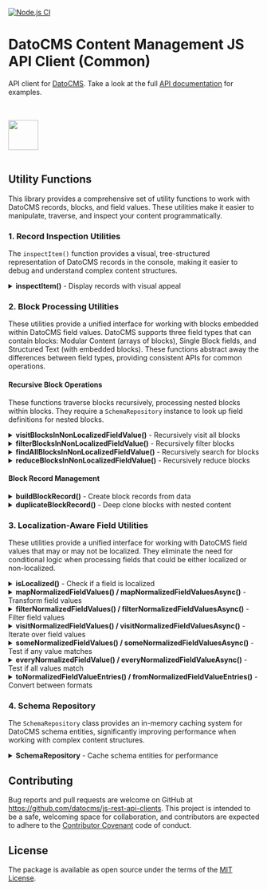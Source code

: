 [![Node.js CI](https://github.com/datocms/js-rest-api-clients/actions/workflows/node.js.yml/badge.svg)](https://github.com/datocms/js-rest-api-clients/actions/workflows/node.js.yml)

# DatoCMS Content Management JS API Client (Common)

API client for [DatoCMS](https://www.datocms.com). Take a look at the full [API documentation](https://www.datocms.com/docs/content-management-api) for examples.

<br /><br />
<a href="https://www.datocms.com/">
<img src="https://www.datocms.com/images/full_logo.svg" height="60">
</a>
<br /><br />

## Utility Functions

This library provides a comprehensive set of utility functions to work with DatoCMS records, blocks, and field values. These utilities make it easier to manipulate, traverse, and inspect your content programmatically.

### 1. Record Inspection Utilities

The `inspectItem()` function provides a visual, tree-structured representation of DatoCMS records in the console, making it easier to debug and understand complex content structures.

<details>
<summary><strong>inspectItem()</strong> - Display records with visual appeal</summary>

Formats a DatoCMS item (record or block) as a visual tree structure, showing all fields with proper formatting for each field type. Particularly useful for debugging nested structures like modular content and structured text.

**TypeScript Signature:**
```typescript
function inspectItem(
  item: Item,
  options?: InspectItemOptions
): string

type InspectItemOptions = {
  maxWidth?: number; // Maximum width for text fields before truncation (default: 80)
}
```

**Parameters:**
- `item`: Any DatoCMS item, including records, blocks, or items in create/update format
- `options`: Optional configuration object
  - `maxWidth`: Maximum characters to display for text fields before truncating with "..."

**Returns:** A formatted string representation of the item as a tree structure

**Usage Example:**
```typescript
import { inspectItem } from '@datocms/cma-client';

const record = await client.items.find('MgCNaAI0RxSG8CA9sDXCHg');
console.log(inspectItem(record));

// Output:
// Item "MgCNaAI0RxSG8CA9sDXCHg" (item_type: "bJse85JFR0GbA37ey6kA1w")
// ├─ title: "My Blog Post"
// ├─ slug: "my-blog-post"
// └─ content:
//    ├─ en: "This is the English content..."
//    └─ it: "Questo è il contenuto italiano..."
```
</details>

### 2. Block Processing Utilities

These utilities provide a unified interface for working with blocks embedded within DatoCMS field values. DatoCMS supports three field types that can contain blocks: Modular Content (arrays of blocks), Single Block fields, and Structured Text (with embedded blocks). These functions abstract away the differences between field types, providing consistent APIs for common operations.

#### Recursive Block Operations

These functions traverse blocks recursively, processing nested blocks within blocks. They require a `SchemaRepository` instance to look up field definitions for nested blocks.

<details>
<summary><strong>visitBlocksInNonLocalizedFieldValue()</strong> - Recursively visit all blocks</summary>

Visit every block in a non-localized field value recursively, including blocks nested within other blocks.

**TypeScript Signature:**
```typescript
async function visitBlocksInNonLocalizedFieldValue(
  nonLocalizedFieldValue: unknown,
  fieldType: string,
  schemaRepository: SchemaRepository,
  visitor: (item: BlockInRequest, path: TreePath) => void | Promise<void>,
  path?: TreePath
): Promise<void>
```

**Parameters:**
- `nonLocalizedFieldValue`: The non-localized field value
- `fieldType`: The typeo of DatoCMS field (ie. `string`, `rich_text`, etc.)
- `schemaRepository`: Repository for caching schema lookups
- `visitor`: Function called for each block (including nested)
- `path`: Optional base path for tracking location
```
</details>

<details>
<summary><strong>mapBlocksInNonLocalizedFieldValue()</strong> - Recursively transform all blocks</summary>

Transform all blocks in a non-localized field value recursively, including nested blocks.

**TypeScript Signature:**
```typescript
async function mapBlocksInNonLocalizedFieldValue(
  nonLocalizedFieldValue: unknown,
  fieldType: string,
  schemaRepository: SchemaRepository,
  mapper: (item: BlockInRequest, path: TreePath) => BlockInRequest | Promise<BlockInRequest>,
  path?: TreePath
): Promise<unknown>
```

**Parameters:**
- `nonLocalizedFieldValue`: The non-localized field value
- `fieldType`: The typeo of DatoCMS field (ie. `string`, `rich_text`, etc.)
- `schemaRepository`: Repository for caching schema lookups
- `mapper`: Function that transforms each block

**Returns:** New field value
</details>

<details>
<summary><strong>filterBlocksInNonLocalizedFieldValue()</strong> - Recursively filter blocks</summary>

Filter blocks recursively, removing blocks at any nesting level that don't match the predicate.

**TypeScript Signature:**
```typescript
async function filterBlocksInNonLocalizedFieldValue(
  nonLocalizedFieldValue: unknown,
  fieldType: string,
  schemaRepository: SchemaRepository,
  predicate: (item: BlockInRequest, path: TreePath) => boolean | Promise<boolean>,
  path?: TreePath
): Promise<unknown>
```

**Parameters:**
- `nonLocalizedFieldValue`: The non-localized field value to filter
- `fieldType`: The typeo of DatoCMS field (ie. `string`, `rich_text`, etc.)
- `schemaRepository`: Repository for caching schema lookups
- `predicate`: Function that tests each block

**Returns:** New field value with filtered blocks

**Usage Example:**
```typescript
// Remove all video blocks at any nesting level
const noVideos = await filterBlocksInNonLocalizedFieldValue(
  schemaRepository,
  field,
  fieldValue,
  (block) => block.relationships.item_type.data.id !== 'video_block'
);
```
</details>

<details>
<summary><strong>findAllBlocksInNonLocalizedFieldValue()</strong> - Recursively search for blocks</summary>

Find all blocks that match the predicate, searching recursively through nested blocks.

**TypeScript Signature:**
```typescript
async function findAllBlocksInNonLocalizedFieldValue(
  nonLocalizedFieldValue: unknown,
  fieldType: string,
  schemaRepository: SchemaRepository,
  predicate: (item: BlockInRequest, path: TreePath) => boolean | Promise<boolean>,
  path?: TreePath
): Promise<Array<{ item: BlockInRequest; path: TreePath }>>
```

**Parameters:**
- `nonLocalizedFieldValue`: The non-localized field value to search
- `fieldType`: The typeo of DatoCMS field (ie. `string`, `rich_text`, etc.)
- `schemaRepository`: Repository for caching schema lookups
- `predicate`: Function that tests each block

**Returns:** Array of all matching blocks with their paths
</details>

<details>
<summary><strong>reduceBlocksInNonLocalizedFieldValue()</strong> - Recursively reduce blocks</summary>

Reduce all blocks recursively to a single value.

**TypeScript Signature:**
```typescript
async function reduceBlocksInNonLocalizedFieldValue<R>(
  nonLocalizedFieldValue: unknown,
  fieldType: string,
  schemaRepository: SchemaRepository,
  reducer: (accumulator: R, item: BlockInRequest, path: TreePath) => R | Promise<R>,
  initialValue: R,
  path?: TreePath
): Promise<R>
```

**Parameters:**
- `nonLocalizedFieldValue`: The non-localized field value to reduce
- `fieldType`: The typeo of DatoCMS field (ie. `string`, `rich_text`, etc.)
- `schemaRepository`: Repository for caching schema lookups
- `reducer`: Function that processes each block
- `initialValue`: Initial accumulator value

**Returns:** The final accumulated value
```
</details>

<details>
<summary><strong>someBlocksInNonLocalizedFieldValue()</strong> - Recursively test for any match</summary>

Check if any block (including nested) matches the predicate.

**TypeScript Signature:**
```typescript
async function someBlocksInNonLocalizedFieldValue(
  nonLocalizedFieldValue: unknown,
  fieldType: string,
  schemaRepository: SchemaRepository,
  predicate: (item: BlockInRequest, path: TreePath) => boolean | Promise<boolean>,
  path?: TreePath
): Promise<boolean>
```

**Parameters:**
- `nonLocalizedFieldValue`: The non-localized field value to test
- `fieldType`: The typeo of DatoCMS field (ie. `string`, `rich_text`, etc.)
- `schemaRepository`: Repository for caching schema lookups
- `predicate`: Function that tests each block

**Returns:** True if any block matches
```
</details>

<details>
<summary><strong>everyBlockInNonLocalizedFieldValue()</strong> - Recursively test if all match</summary>

Check if every block (including nested) matches the predicate.

**TypeScript Signature:**
```typescript
async function everyBlockInNonLocalizedFieldValue(
  nonLocalizedFieldValue: unknown,
  fieldType: string,
  schemaRepository: SchemaRepository,
  predicate: (item: BlockInRequest, path: TreePath) => boolean | Promise<boolean>,
  path?: TreePath
): Promise<boolean>
```

**Parameters:**
- `nonLocalizedFieldValue`: The non-localized field value to test
- `fieldType`: The typeo of DatoCMS field (ie. `string`, `rich_text`, etc.)
- `schemaRepository`: Repository for caching schema lookups
- `predicate`: Function that tests each block

**Returns:** True if all blocks match
</details>

#### Block Record Management

<details>
<summary><strong>buildBlockRecord()</strong> - Create block records from data</summary>

Converts a block data object into the proper format for API requests.

**TypeScript Signature:**
```typescript
function buildBlockRecord<D extends ItemTypeDefinition>(
  body: ItemUpdateSchema<ToItemDefinitionInRequest<D>>
): NewBlockInRequest<ToItemDefinitionInRequest<D>>
```

**Parameters:**
- `body`: Block data in update schema format

**Returns:** Formatted block record ready for API requests
</details>

<details>
<summary><strong>duplicateBlockRecord()</strong> - Deep clone blocks with nested content</summary>

Creates a deep copy of a block record, including all nested blocks, removing IDs to create new instances.

**TypeScript Signature:**
```typescript
async function duplicateBlockRecord<D extends ItemTypeDefinition>(
  existingBlock: ItemWithOptionalIdAndMeta<ToItemDefinitionInNestedResponse<D>>,
  schemaRepository: SchemaRepository
): Promise<NewBlockInRequest<ToItemDefinitionInRequest<D>>>
```

**Parameters:**
- `existingBlock`: The block to duplicate
- `schemaRepository`: Repository for schema lookups

**Returns:** New block record without IDs, ready to be created
</details>

### 3. Localization-Aware Field Utilities

These utilities provide a unified interface for working with DatoCMS field values that may or may not be localized. They eliminate the need for conditional logic when processing fields that could be either localized or non-localized.

<details>
<summary><strong>isLocalized()</strong> - Check if a field is localized</summary>

Determines whether a DatoCMS field is configured for localization.

**TypeScript Signature:**
```typescript
function isLocalized(field: Field): boolean
```

**Parameters:**
- `fieldType`: The typeo of DatoCMS field (ie. `string`, `rich_text`, etc.)

**Returns:** True if the field is localized, false otherwise
</details>

<details>
<summary><strong>mapNormalizedFieldValues() / mapNormalizedFieldValuesAsync()</strong> - Transform field values</summary>

Apply a transformation function to field values, handling both localized and non-localized fields uniformly.

**TypeScript Signatures:**
```typescript
function mapNormalizedFieldValues<TInput, TOutput>(
  field: Field,
  value: TInput | LocalizedFieldValue<TInput>,
  mapFn: (locale: string | undefined, localeValue: TInput) => TOutput
): TOutput | LocalizedFieldValue<TOutput>

async function mapNormalizedFieldValuesAsync<TInput, TOutput>(
  field: Field,
  value: TInput | LocalizedFieldValue<TInput>,
  mapFn: (locale: string | undefined, localeValue: TInput) => Promise<TOutput>
): Promise<TOutput | LocalizedFieldValue<TOutput>>
```

**Parameters:**
- `fieldType`: The typeo of DatoCMS field (ie. `string`, `rich_text`, etc.)
- `nonLocalizedFieldValue`: The non-localized field value (localized or non-localized)
- `mapFn`: Function to transform each value (receives locale for localized fields, undefined for non-localized)

**Returns:** Transformed value maintaining the same structure
</details>

<details>
<summary><strong>filterNormalizedFieldValues() / filterNormalizedFieldValuesAsync()</strong> - Filter field values</summary>

Filter field values based on a predicate, handling both localized and non-localized fields.

**TypeScript Signatures:**
```typescript
function filterNormalizedFieldValues<T>(
  field: Field,
  value: T | LocalizedFieldValue<T>,
  filterFn: (locale: string | undefined, localeValue: T) => boolean
): T | LocalizedFieldValue<T> | undefined

async function filterNormalizedFieldValuesAsync<T>(
  field: Field,
  value: T | LocalizedFieldValue<T>,
  filterFn: (locale: string | undefined, localeValue: T) => Promise<boolean>
): Promise<T | LocalizedFieldValue<T> | undefined>
```

**Parameters:**
- `fieldType`: The typeo of DatoCMS field (ie. `string`, `rich_text`, etc.)
- `nonLocalizedFieldValue`: The non-localized field value to filter
- `filterFn`: Predicate function for filtering

**Returns:** Filtered value or undefined if all filtered out
</details>

<details>
<summary><strong>visitNormalizedFieldValues() / visitNormalizedFieldValuesAsync()</strong> - Iterate over field values</summary>

Visit each value in a field, handling both localized and non-localized fields.

**TypeScript Signatures:**
```typescript
function visitNormalizedFieldValues<T>(
  field: Field,
  value: T | LocalizedFieldValue<T>,
  visitFn: (locale: string | undefined, localeValue: T) => void
): void

async function visitNormalizedFieldValuesAsync<T>(
  field: Field,
  value: T | LocalizedFieldValue<T>,
  visitFn: (locale: string | undefined, localeValue: T) => Promise<void>
): Promise<void>
```

**Parameters:**
- `fieldType`: The typeo of DatoCMS field (ie. `string`, `rich_text`, etc.)
- `nonLocalizedFieldValue`: The non-localized field value to visit
- `visitFn`: Function called for each value
</details>

<details>
<summary><strong>someNormalizedFieldValues() / someNormalizedFieldValuesAsync()</strong> - Test if any value matches</summary>

Check if at least one field value passes the test.

**TypeScript Signatures:**
```typescript
function someNormalizedFieldValues<T>(
  field: Field,
  value: T | LocalizedFieldValue<T>,
  testFn: (locale: string | undefined, localeValue: T) => boolean
): boolean

async function someNormalizedFieldValuesAsync<T>(
  field: Field,
  value: T | LocalizedFieldValue<T>,
  testFn: (locale: string | undefined, localeValue: T) => Promise<boolean>
): Promise<boolean>
```

**Parameters:**
- `fieldType`: The typeo of DatoCMS field (ie. `string`, `rich_text`, etc.)
- `nonLocalizedFieldValue`: The non-localized field value to test
- `testFn`: Predicate function

**Returns:** True if any value passes the test
</details>

<details>
<summary><strong>everyNormalizedFieldValue() / everyNormalizedFieldValueAsync()</strong> - Test if all values match</summary>

Check if all field values pass the test.

**TypeScript Signatures:**
```typescript
function everyNormalizedFieldValue<T>(
  field: Field,
  value: T | LocalizedFieldValue<T>,
  testFn: (locale: string | undefined, localeValue: T) => boolean
): boolean

async function everyNormalizedFieldValueAsync<T>(
  field: Field,
  value: T | LocalizedFieldValue<T>,
  testFn: (locale: string | undefined, localeValue: T) => Promise<boolean>
): Promise<boolean>
```

**Parameters:**
- `fieldType`: The typeo of DatoCMS field (ie. `string`, `rich_text`, etc.)
- `nonLocalizedFieldValue`: The non-localized field value to test
- `testFn`: Predicate function

**Returns:** True if all values pass the test
</details>

<details>
<summary><strong>toNormalizedFieldValueEntries() / fromNormalizedFieldValueEntries()</strong> - Convert between formats</summary>

Convert field values to/from a normalized entry format for uniform processing.

**TypeScript Signatures:**
```typescript
function toNormalizedFieldValueEntries<T>(
  field: Field,
  value: T | LocalizedFieldValue<T>
): NormalizedFieldValueEntry<T>[]

function fromNormalizedFieldValueEntries<T>(
  field: Field,
  entries: NormalizedFieldValueEntry<T>[]
): T | LocalizedFieldValue<T>

type NormalizedFieldValueEntry<T> = {
  locale: string | undefined;
  value: T;
}
```

**Parameters:**
- `fieldType`: The typeo of DatoCMS field (ie. `string`, `rich_text`, etc.)
- `nonLocalizedFieldValue`/`entries non-localized`: Value to convert from/to

**Returns:** Normalized entries array or reconstructed field value

**Usage Example:**
```typescript
// Convert to entries for processing
const entries = toNormalizedFieldValueEntries(field, fieldValue);

// Process entries uniformly
const processed = entries.map(({ locale, value }) => ({
  locale,
  value: processValue(value)
}));

// Convert back to field value format
const result = fromNormalizedFieldValueEntries(field, processed);
```
</details>

### 4. Schema Repository

The `SchemaRepository` class provides an in-memory caching system for DatoCMS schema entities, significantly improving performance when working with complex content structures.

<details>
<summary><strong>SchemaRepository</strong> - Cache schema entities for performance</summary>

Repository for DatoCMS schema entities including item types, fields, fieldsets, and plugins. Provides caching and efficient lookup functionality for schema-related operations.

**Key Features:**
- Automatic caching of schema entities after first fetch
- Efficient lookups by ID, API key, or package name
- Essential for recursive block operations
- Dramatically reduces API calls during complex traversals

**TypeScript Class:**
```typescript
class SchemaRepository {
  constructor(client: GenericClient)

  // Item Type methods
  async getAllItemTypes(): Promise<ItemType[]>
  async getAllModels(): Promise<ItemType[]>
  async getAllBlockModels(): Promise<ItemType[]>
  async getItemTypeByApiKey(apiKey: string): Promise<ItemType>
  async getItemTypeById(id: string): Promise<ItemType>

  // Field methods
  async getItemTypeFields(itemType: ItemType): Promise<Field[]>
  async getItemTypeFieldsets(itemType: ItemType): Promise<Fieldset[]>

  // Plugin methods
  async getAllPlugins(): Promise<Plugin[]>
  async getPluginById(id: string): Promise<Plugin>
  async getPluginByPackageName(packageName: string): Promise<Plugin>

  // Raw variants (return API response format)
  async getAllRawItemTypes(): Promise<RawItemType[]>
  async getRawItemTypeByApiKey(apiKey: string): Promise<RawItemType>
  // ... and more raw variants
}
```

**When to Use:**
- Complex traversal operations that repeatedly lookup schema
- Bulk operations processing multiple records
- Scripts that need efficient access to schema information
- Working with recursive block utilities

**When NOT to Use:**
- Scripts that modify schema (models, fields, etc.)
- Long-running applications (no cache expiration)
- When schema might change during execution

**Usage Example:**
```typescript
const schemaRepository = new SchemaRepository(client);

// First call fetches from API and caches
const blogPost = await schemaRepository.getItemTypeByApiKey('blog_post');
const fields = await schemaRepository.getItemTypeFields(blogPost);

// Subsequent calls use cached data (no API calls)
const sameBlogPost = await schemaRepository.getItemTypeByApiKey('blog_post');
const sameFields = await schemaRepository.getItemTypeFields(blogPost);

// Use with recursive utilities for optimal performance
await mapBlocksInNonLocalizedFieldValue(
  schemaRepository,  // Pass repository for efficient lookups
  field,
  fieldValue,
  async (block) => { /* transform */ }
);
```

**Performance Impact:**
Without SchemaRepository, a script processing structured text with nested blocks might make the same API calls dozens of times. SchemaRepository ensures each unique schema request is made only once, dramatically improving performance for complex operations.
</details>

## Contributing

Bug reports and pull requests are welcome on GitHub at https://github.com/datocms/js-rest-api-clients. This project is intended to be a safe, welcoming space for collaboration, and contributors are expected to adhere to the [Contributor Covenant](http://contributor-covenant.org) code of conduct.

## License

The package is available as open source under the terms of the [MIT License](http://opensource.org/licenses/MIT).